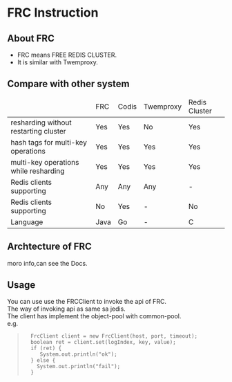 # FRC Instruction
## About FRC
+ FRC means FREE REDIS CLUSTER.
+ It is similar with Twemproxy.

## Compare with other system

<table>
<thead>
<tr>
<td></td><td>FRC</td><td>Codis</td><td>Twemproxy</td><td>Redis Cluster</td>
</tr>
</thead>
<tbody>
<tr>
<td>resharding without restarting cluster</td>
<td>Yes</td>
<td>Yes</td>
<td>No</td>
<td>Yes</td>
</tr>

<tr>
<td>hash tags for multi-key operations</td>
<td>Yes</td>
<td>Yes</td>
<td>Yes</td>
<td>Yes</td>
</tr>

<tr>
<td>multi-key operations while resharding</td>
<td>Yes</td>
<td>Yes</td>
<td>Yes</td>
<td>Yes</td>
</tr>

<tr>
<td>Redis clients supporting</td>
<td>Any</td>
<td>Any</td>
<td>Any</td>
<td>-</td>
</tr>

<tr>
<td>Redis clients supporting</td>
<td>No</td>
<td>Yes</td>
<td>-</td>
<td>No</td>
</tr>

<tr>
<td>Language</td>
<td>Java</td>
<td>Go</td>
<td>-</td>
<td>C</td>
</tr>

</tbody>
</table>

## Archtecture of FRC
moro info,can see the Docs.

## Usage
You can use use the FRCClient to invoke the api of FRC.<br/>
The way of invoking api as same sa jedis.<br/>
The client has implement the object-pool with common-pool.<br/>
e.g.<br/>
>       FrcClient client = new FrcClient(host, port, timeout);
>       boolean ret = client.set(logIndex, key, value);
>       if (ret) {
>          System.out.println("ok");
>       } else {
>         System.out.println("fail");
>       }







